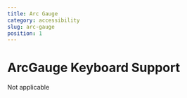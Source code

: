 ```yaml
---
title: Arc Gauge
category: accessibility
slug: arc-gauge
position: 1
---
```

# ArcGauge Keyboard Support

Not applicable

